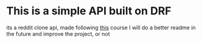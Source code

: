 <h1> This is a simple API built on DRF </h1>

its a reddit clone api, made following <a href=https://www.udemy.com/course/creating-apis-with-the-django-rest-framework-python/>this</a> course
I will do a better readme in the future and improve the project, or not
